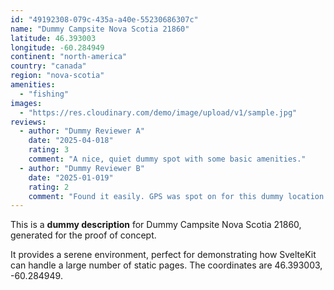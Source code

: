 ```yaml
---
id: "49192308-079c-435a-a40e-55230686307c"
name: "Dummy Campsite Nova Scotia 21860"
latitude: 46.393003
longitude: -60.284949
continent: "north-america"
country: "canada"
region: "nova-scotia"
amenities:
  - "fishing"
images:
  - "https://res.cloudinary.com/demo/image/upload/v1/sample.jpg"
reviews:
  - author: "Dummy Reviewer A"
    date: "2025-04-018"
    rating: 3
    comment: "A nice, quiet dummy spot with some basic amenities."
  - author: "Dummy Reviewer B"
    date: "2025-01-019"
    rating: 2
    comment: "Found it easily. GPS was spot on for this dummy location."
---
```


This is a **dummy description** for Dummy Campsite Nova Scotia 21860, generated for the proof of concept.

It provides a serene environment, perfect for demonstrating how SvelteKit can handle a large number of static pages. The coordinates are 46.393003, -60.284949.
